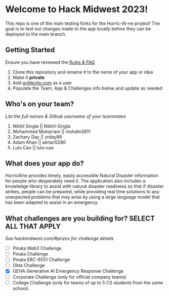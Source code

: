 # Welcome to Hack Midwest 2023! 
This repo is one of the main testing forks for the Hurric-AI-ne project! The goal is to test out changes made to the app locally before they can be deployed to the main branch.
## Getting Started
Ensure you have reviewed the [Rules & FAQ](https://hackmidwest.com/#faq)
1. Clone this repository and rename it to the name of your app or idea
2. Make it **private**
3. Add pr@kcitp.com as a user
4. Populate the Team, App & Challenges info below and update as needed

## Who's on your team?
*List the full names & Github username of your teammates*

1. Nikhil Singla || Nikhil-Singla
2. Mohammed Mukarram  || mohdm2611
3. Zachary Day || zrday88
4. Adam Khan || akhan5280
5. Lulu Cao || lulu-cao

## What does your app do?
HurricAIne provides timely, easily accessible Natural Disaster information for people who desperately need it. The application also includes a knowledge library to assist with natural disaster readiness so that if disaster strikes, people can be prepared, while providing real time solutions to any unexpected problems that may arise by using a large language model that has been adapted to assist in an emergency.
<br />

## What challenges are you building for? SELECT ALL THAT APPLY
*See hackmidwest.com/#prizes for challenge details*
- [ ]  Pinata Web3 Challenge
- [ ]  Pinata Challenge
- [ ]  Pinata ERC-6551 Challenge
- [ ]  Okta Challenge
- [X]  GEHA Generative AI Emergency Response Challenge
- [ ]  Corporate Challenge (only for official company teams)
- [ ]  College Challenge (only for teams of up to 5 CS students from the same school)
<br />




